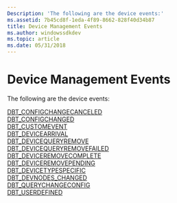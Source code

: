 ```yaml
---
Description: 'The following are the device events:'
ms.assetid: 7b45cd8f-1eda-4f89-8662-828f40d34b87
title: Device Management Events
ms.author: windowssdkdev
ms.topic: article
ms.date: 05/31/2018
---
```


# Device Management Events

The following are the device events:

<dl>

[DBT\_CONFIGCHANGECANCELED](dbt-configchangecanceled.md)  
[DBT\_CONFIGCHANGED](dbt-configchanged.md)  
[DBT\_CUSTOMEVENT](dbt-customevent.md)  
[DBT\_DEVICEARRIVAL](dbt-devicearrival.md)  
[DBT\_DEVICEQUERYREMOVE](dbt-devicequeryremove.md)  
[DBT\_DEVICEQUERYREMOVEFAILED](dbt-devicequeryremovefailed.md)  
[DBT\_DEVICEREMOVECOMPLETE](dbt-deviceremovecomplete.md)  
[DBT\_DEVICEREMOVEPENDING](dbt-deviceremovepending.md)  
[DBT\_DEVICETYPESPECIFIC](dbt-devicetypespecific.md)  
[DBT\_DEVNODES\_CHANGED](dbt-devnodes-changed.md)  
[DBT\_QUERYCHANGECONFIG](dbt-querychangeconfig.md)  
[DBT\_USERDEFINED](dbt-userdefined.md)  
</dl>

 

 



